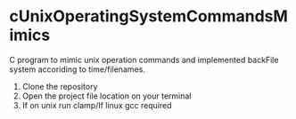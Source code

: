 # cUnixOperatingSystemCommandsMimics
C program to mimic unix operation commands and implemented backFile 
system accoriding to time/filenames.


1. Clone the repository
2. Open the project file location on your terminal
3. If on unix run clamp/If linux gcc required